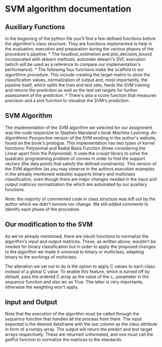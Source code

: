 # SVM algorithm documentation

## Auxiliary Functions

In the beginning of the python file you'll find a few defined functions before the algorithm's class structure.
They are functions implemented to help in the evaluation, execution and preparation during the various phases of the procedure's pipeline. 
    * The houdlout_estimation and plot_decision_bound incorporated with sklearn methods, automate sklearn's SVC execution (which will be used as a reference to compare our implementation's performance). 
    * The following four functions make the scaffold to our algorithms procedure. This include creating the target matrix to store the classification values, normalization of output and, most importantly, the pipeline itself, which splits the train and test sets, feeds the SVM training and returns the prediction as well as the test set targets for further assessment of the prediction.
    * There's also a score function that measures precision and a plot function to visualize the SVM's prediction.

## SVM Algorithm

The implementation of the SVM algorithm we selected for our assignment was the code respective to Stephen Marsland's book *Machine Learning: An Algorithmic Pesrpective* version of the SVM existing in the author's website, found on the book's prologue. This implementation has two types of kernel functions: Polynomial and Radial Basis Function (three considering the Linear apart from the Polynomial). It uses the *cvxopt* library to solve the quadratic programming problem of convex in order to find the support vectors (the data points that satisfy the defined constraints).
This version of the SVM algorithm (as you may observe in the authors execution examples in the already mentioned website) supports binary and multiclass classification, even though there are major changes needed in the input and output matrices normalization the which are automated by our auxiliary functions.

Note: the majority of commented code in class structure was left out by the author which we didn't remove nor change. We still added comments to identify each phase of the procedure.

## Our modification to the SVM

As we've already mentioned, there are inbuilt functions to normalize the algorithm's input and output matrices. These, as written above, wouldn't be needed for binary classification but in order to apply the proposed changes to the algorithm we made it universal to binary or multiclass, adapting binary to the workings of multiclass.

The alteration we set out to do is the option to apply C values to each class instead of a global C value.
To enable this feature, which is turned off by default, pass the ordered C array as the value of the *c_* parameter in the *sequence* function and also *wc* as True. The latter is very importante, otherwise the weighting won't apply.

## Input and Output

Note that the execution of the algorithm must be called through the *sequence* function that handles all the process from there.
The input expected is the desired dataframe with the last column as the class attribute in form of a numpy array.
The output will return the predict and test target arrays respectively. These are returned unformated, and one must call the *getPut* function to normalize the matrices to the standards.